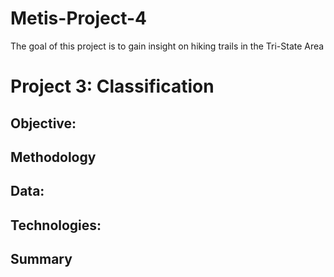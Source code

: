 # Metis-Project-4

The goal of this project is to gain insight on hiking trails in the Tri-State Area

# Project 3: Classification
## Objective:

## Methodology
 

## Data:

## Technologies:


## Summary
